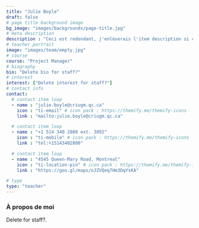```yaml
---
title: "Julie Boyle"
draft: false
# page title background image
bg_image: "images/backgrounds/page-title.jpg"
# meta description
description : "Ceci est redondant, j'enlèverais l'item description si cela ne fait pas trop laid."
# teacher portrait
image: "images/team/empty.jpg"
# course
course: "Project Manager"
# biography
bio: "Delete bio for staff?"
# interest
interest: ["Delete interest for staff?"]
# contact info
contact:
  # contact item loop
  - name : "julie.boyle@criugm.qc.ca"
    icon : "ti-email" # icon pack : https://themify.me/themify-icons
    link : "mailto:julie.boyle@criugm.qc.ca"

  # contact item loop
  - name : "+1 514 340 2800 ext. 3892"
    icon : "ti-mobile" # icon pack : https://themify.me/themify-icons
    link : "tel:+15143402800"

  # contact item loop
  - name : "4545 Queen-Mary Road, Montreal"
    icon : "ti-location-pin" # icon pack : https://themify.me/themify-icons
    link : "https://goo.gl/maps/oJZVQeq7Hm3DqYsKA"

# type
type: "teacher"
---
```


### À propos de moi

Delete for staff?.
